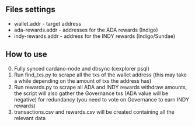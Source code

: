 ## Files settings

* wallet.addr - target address
* ada-rewards.addr - addresses for the ADA rewards (Indigo)
* indy-rewards.addr - address for the INDY rewards (Indigo/Sundae)

## How to use

0. Fully synced cardano-node and dbsync (cexplorer psql)
1. Run find_txs.py to scrape all the txs of the wallet address (this may take a while depending on the amount of txs the address has)
2. Run rewards.py to scrape all ADA and INDY rewards withdraw amounts, the script will also gather the Governance txs (ADA value will be negative) for redundancy (you need to vote on Governance to earn INDY rewards)
3. transactions.csv and rewards.csv will be created containing all the relevant data
